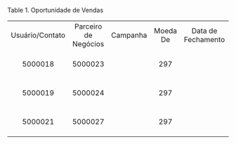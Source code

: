 <div id="d202051e1" class="table">

<div class="table-title">

Table 1. Oportunidade de
Vendas

</div>

<div class="table-contents">

|                 |                      |          |          |                    |                           |                 |             |                        |        |       |                   |                       |                     |                             |                      |                       |               |            |                         |                       |
| :-------------: | :------------------: | :------: | :------: | :----------------: | :-----------------------: | :-------------: | :---------: | :--------------------: | :----: | :---: | :---------------: | :-------------------: | :-----------------: | :-------------------------: | :------------------: | :-------------------: | :-----------: | :--------: | :---------------------: | :-------------------: |
| Usuário/Contato | Parceiro de Negócios | Campanha | Moeda De | Data de Fechamento | Descrição do Encerramento | Processar Agora | Comentários | Oportunidade de Vendas | Pedido | Custo | Estágio de Vendas |       Descrição       | Número do Documento | Data de Fechamento Prevista | Estado de Fechamento | Valor da Oportunidade | Probabilidade | Processado | Representante de Vendas |    Valor Ponderado    |
|     5000018     |       5000023        |          |   297    |                    |                           |                 |             |        5000000         |        |       |      5000000      |                       |       1000000       |    2018-01-31 00:00:00.0    |        false         |          0.0          |     10.00     |   false    |           100           |         0E-20         |
|     5000019     |       5000024        |          |   297    |                    |                           |                 |             |        5000001         |        |       |      5000000      |                       |       1000001       |    2018-01-18 00:00:00.0    |        false         |          0.0          |     10.00     |   false    |           100           |         0E-20         |
|     5000021     |       5000027        |          |   297    |                    |                           |                 |             |        5000002         |        |       |      5000000      | Orçamento de proposta |       1000002       |    2018-02-09 00:00:00.0    |        false         |         50000         |     10.00     |   false    |         1000023         | 5000.0000000000000000 |

</div>

</div>
